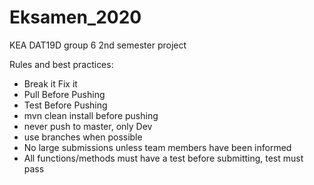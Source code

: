 # Eksamen_2020
KEA DAT19D group 6 2nd semester project


Rules and best practices:
 - Break it Fix it
 - Pull Before Pushing
 - Test Before Pushing
 - mvn clean install before pushing
 - never push to master, only Dev
 - use branches when possible
 - No large submissions unless team members have been informed
 - All functions/methods must have a test before submitting, test must pass

